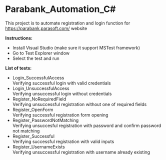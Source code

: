 # Parabank_Automation_C#
This project is to automate registration and login function for https://parabank.parasoft.com/ website


**Instructions:**
* Install Visual Studio (make sure it support MSTest framework)
* Go to Test Explorer window
* Select the test and run

**List of tests:**

* Login_SuccessfulAccess  
Verifying successful login with valid credentials
* Login_UnsuccessfulAccess  
Verifying unsuccessful login without credentials
* Register_NoRequiredField  
Verifying unsuccessful registration without one of required fields
* Register_OpenForm  
Verifying successful registration form opening
* Register_PasswordNotMatching  
Verifying unsuccesful registration with password and confirm password not matching
* Register_Successful  
Verifying successful registration with valid inputs
* Register_UsernameExists  
Verifying unsuccessful registration with username already existing
